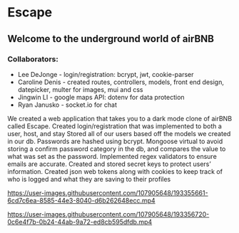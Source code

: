 # Escape
<h2> Welcome to the underground world of airBNB </h2>
<h3> Collaborators: </h3>
<ul>
<li> Lee DeJonge - login/registration: bcrypt, jwt, cookie-parser </li>
<li>Caroline Denis - created routes, controllers, models, front end design, datepicker, multer for images, mui and css </li>
<li> Jingwin LI - google maps API: dotenv for data protection </li>
<li> Ryan Janusko - socket.io for chat </li>
</ul>

<p> We created a web application that takes you to a dark mode clone of airBNB called Escape.
Created login/registration that was implemented to both a user, host, and stay 
Stored all of our users based off the models we created in our db. 
Passwords are hashed using bcrypt.
Mongoose virtual to avoid storing a confirm password category in the db,
and compares the value to what was set as the password.  
Implemented regex validators to ensure emails are accurate. 
Created and stored secret keys to protect users’ information. 
Created json web tokens along with cookies to keep track of who is logged and what they are saving to their profiles
</p>




https://user-images.githubusercontent.com/107905648/193355661-6cd7c6ea-8585-44e3-8040-d6b262648ecc.mp4






https://user-images.githubusercontent.com/107905648/193356720-0c6e4f7b-0b24-44ab-9a72-ed8cb595dfdb.mp4

